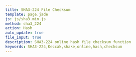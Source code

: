 ```yaml
---
title: SHA3-224 File Checksum
template: page.jade
js: js/sha3.min.js
method: sha3_224
action: Hash
auto_update: true
file_input: true
description: SHA3-224 online hash file checksum function
keywords: SHA3-224,Keccak,shake,online,hash,checksum
---
```

